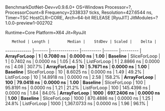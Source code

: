 
BenchmarkDotNet-Dev=v0.9.6.0+
OS=Windows
Processor=?, ProcessorCount=8
Frequency=2338337 ticks, Resolution=427.6544 ns, Timer=TSC
HostCLR=CORE, Arch=64-bit RELEASE [RyuJIT]
JitModules=?
1.0.0-preview1-002702

Runtime=Core  Platform=X64  Jit=RyuJit  

       Method | Length |        Median |    StdDev | Scaled |    Delta |
------------- |------- |-------------- |---------- |------- |--------- |
 **ArrayForLoop** |      **1** |     **0.7080 ns** | **0.0000 ns** |   **1.00** | **Baseline** |
 SliceForLoop |      1 |     0.7402 ns | 0.0000 ns |   1.05 |     4.5% |
  ListForLoop |      1 |     2.8866 ns | 0.0000 ns |   4.08 |   307.7% |
 **ArrayForLoop** |     **10** |     **5.7671 ns** | **0.0000 ns** |   **1.00** | **Baseline** |
 SliceForLoop |     10 |     8.6025 ns | 0.0000 ns |   1.49 |    49.2% |
  ListForLoop |     10 |    14.8918 ns | 0.0000 ns |   2.58 |   158.2% |
 **ArrayForLoop** |    **100** |    **79.0418 ns** | **0.0000 ns** |   **1.00** | **Baseline** |
 SliceForLoop |    100 |    95.8191 ns | 0.0000 ns |   1.21 |    21.2% |
  ListForLoop |    100 |   145.4398 ns | 0.0000 ns |   1.84 |    84.0% |
 **ArrayForLoop** |   **1000** |   **697.2406 ns** | **0.0000 ns** |   **1.00** | **Baseline** |
 SliceForLoop |   1000 |   870.4886 ns | 0.0000 ns |   1.25 |    24.8% |
  ListForLoop |   1000 | 1,367.0733 ns | 0.0000 ns |   1.96 |    96.1% |
